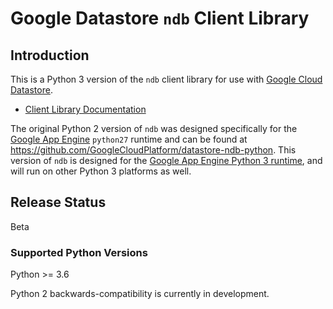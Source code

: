# Google Datastore `ndb` Client Library

## Introduction

This is a Python 3 version of the `ndb` client library for use with
[Google Cloud Datastore][0]. 

* [Client Library Documentation](https://googleapis.dev/python/python-ndb/latest)

The original Python 2 version of `ndb` was designed specifically for the
[Google App Engine][1] `python27` runtime and can be found at
https://github.com/GoogleCloudPlatform/datastore-ndb-python. This version of
`ndb` is designed for the [Google App Engine Python 3 runtime][2], and will
run on other Python 3 platforms as well.

[0]: https://cloud.google.com/datastore
[1]: https://cloud.google.com/appengine
[2]: https://cloud.google.com/appengine/docs/standard/python3/

## Release Status

Beta

### Supported Python Versions
Python >= 3.6

Python 2 backwards-compatibility is currently in development.
